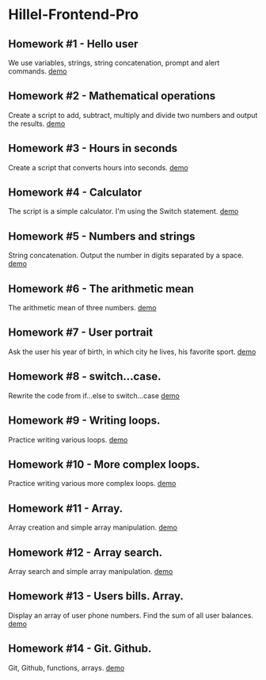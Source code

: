 # Hillel-Frontend-Pro
## Homework #1 - Hello user
We use variables, strings, string concatenation, prompt and alert commands.
[demo](https://wwwowka.github.io/Vyshnyakov-FrontendPro-26.11.2022/Homework_01/)

## Homework #2 - Mathematical operations
Create a script to add, subtract, multiply and divide two numbers and output the results.
[demo](https://wwwowka.github.io/Vyshnyakov-FrontendPro-26.11.2022/Homework_02/)

## Homework #3 - Hours in seconds
Create a script that converts hours into seconds.
[demo](https://wwwowka.github.io/Vyshnyakov-FrontendPro-26.11.2022/Homework_03/)

## Homework #4 - Calculator
The script is a simple calculator. I'm using the Switch statement.
[demo](https://wwwowka.github.io/Vyshnyakov-FrontendPro-26.11.2022/Homework_04/)

## Homework #5 - Numbers and strings
String concatenation.
Output the number in digits separated by a space.
[demo](https://wwwowka.github.io/Vyshnyakov-FrontendPro-26.11.2022/Homework_05/)

## Homework #6 - The arithmetic mean
The arithmetic mean of three numbers.
[demo](https://wwwowka.github.io/Vyshnyakov-FrontendPro-26.11.2022/Homework_06/)

## Homework #7 - User portrait
Ask the user his year of birth, in which city he lives, his favorite sport.
[demo](https://wwwowka.github.io/Vyshnyakov-FrontendPro-26.11.2022/Homework_07/)

## Homework #8 - switch...case.
Rewrite the code from if...else to switch...case
[demo](https://wwwowka.github.io/Vyshnyakov-FrontendPro-26.11.2022/Homework_08/)

## Homework #9 - Writing loops.
Practice writing various loops.
[demo](https://wwwowka.github.io/Vyshnyakov-FrontendPro-26.11.2022/Homework_09/)

## Homework #10 - More complex loops.
Practice writing various more complex loops.
[demo](https://wwwowka.github.io/Vyshnyakov-FrontendPro-26.11.2022/Homework_10/)

## Homework #11 - Array.
Array creation and simple array manipulation.
[demo](https://wwwowka.github.io/Vyshnyakov-FrontendPro-26.11.2022/Homework_11/)

## Homework #12 - Array search.
Array search and simple array manipulation.
[demo](https://wwwowka.github.io/Vyshnyakov-FrontendPro-26.11.2022/Homework_12/)

## Homework #13 - Users bills. Array.
Display an array of user phone numbers. Find the sum of all user balances.
[demo](https://wwwowka.github.io/Vyshnyakov-FrontendPro-26.11.2022/Homework_13/)

## Homework #14 - Git. Github.
Git, Github, functions, arrays. 
[demo](https://wwwowka.github.io/Vyshnyakov-FrontendPro-26.11.2022/Homework_14/)
